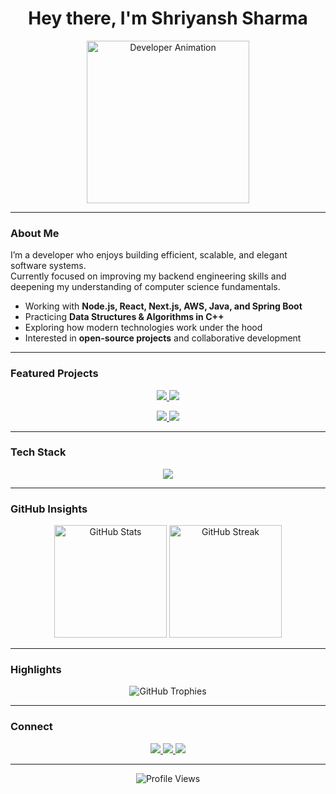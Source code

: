 <h1 align="center">Hey there, I'm Shriyansh Sharma</h1>

<p align="center">
  <img src="https://media2.giphy.com/media/v1.Y2lkPTc5MGI3NjExZjN1MnBndjJhcHYwaTVnMjk4MnF6OXMxbzkyNnVzbm4yM3ozYzJ5YiZlcD12MV9pbnRlcm5hbF9naWZfYnlfaWQmY3Q9Zw/wJ8QGSXasDvPy/giphy.gif" width="260" alt="Developer Animation"/>
</p>

---

### About Me

I’m a developer who enjoys building efficient, scalable, and elegant software systems.  
Currently focused on improving my backend engineering skills and deepening my understanding of computer science fundamentals.

- Working with **Node.js, React, Next.js, AWS, Java, and Spring Boot**  
- Practicing **Data Structures & Algorithms in C++**  
- Exploring how modern technologies work under the hood  
- Interested in **open-source projects** and collaborative development  

---

### Featured Projects

<p align="center">
  <a href="https://github.com/notshriyansh/paytm-clone">
    <img src="https://github-readme-stats.vercel.app/api/pin/?username=notshriyansh&repo=paytm-clone&theme=github_dark&hide_border=true&border_radius=10" />
  </a>
  <a href="https://github.com/notshriyansh/event-ticketing-platform">
    <img src="https://github-readme-stats.vercel.app/api/pin/?username=notshriyansh&repo=event-ticketing-platform&theme=github_dark&hide_border=true&border_radius=10" />
  </a>
</p>

<p align="center">
  <a href="https://github.com/notshriyansh/tab-to-todo">
    <img src="https://github-readme-stats.vercel.app/api/pin/?username=notshriyansh&repo=tab-to-todo&theme=github_dark&hide_border=true&border_radius=10" />
  </a>
  <a href="https://github.com/notshriyansh/portfolio">
    <img src="https://github-readme-stats.vercel.app/api/pin/?username=notshriyansh&repo=portfolio&theme=github_dark&hide_border=true&border_radius=10" />
  </a>
</p>

---

### Tech Stack

<p align="center">
  <img src="https://skillicons.dev/icons?i=nextjs,react,tailwind,typescript,nodejs,express,java,spring,mongodb,postgres,redis,docker,aws,nginx,git,github,linux,cpp,python,vercel&perline=9" />
</p>

---

### GitHub Insights

<p align="center">
  <img src="https://github-readme-stats.vercel.app/api?username=notshriyansh&show_icons=true&theme=github_dark&hide_border=true&border_radius=10" height="180" alt="GitHub Stats"/>
  <img src="https://github-readme-streak-stats.herokuapp.com/?user=notshriyansh&theme=github-dark-blue&hide_border=true&border_radius=10" height="180" alt="GitHub Streak"/>
</p>

---

### Highlights

<p align="center">
  <img src="https://github-profile-trophy.vercel.app/?username=notshriyansh&theme=darkhub&no-frame=true&margin-w=10&row=1&column=7" alt="GitHub Trophies"/>
</p>

---

### Connect

<p align="center">
  <a href="https://twitter.com" target="_blank">
    <img src="https://img.shields.io/badge/Twitter-1DA1F2?style=for-the-badge&logo=twitter&logoColor=white" />
  </a>
  <a href="https://www.linkedin.com/in/shriyansh-sharma-448b8224b/" target="_blank">
    <img src="https://img.shields.io/badge/LinkedIn-0077B5?style=for-the-badge&logo=linkedin&logoColor=white" />
  </a>
  <a href="https://leetcode.com" target="_blank">
    <img src="https://img.shields.io/badge/LeetCode-FFA116?style=for-the-badge&logo=leetcode&logoColor=black" />
  </a>
</p>

---

<p align="center">
  <img src="https://komarev.com/ghpvc/?username=notshriyansh&style=flat-square&color=blue" alt="Profile Views"/>
</p>
